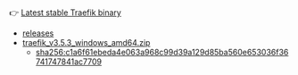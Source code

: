 👉&nbsp;[Latest stable Traefik binary](!https://doc.traefik.io/traefik/getting-started/install-traefik/#use-the-binary-distribution)
  - [releases](!https://github.com/traefik/traefik/releases)
  - [traefik_v3.5.3_windows_amd64.zip](!https://github.com/traefik/traefik/releases/download/v3.5.3/traefik_v3.5.3_windows_amd64.zip)
    - [sha256:c1a6f61ebeda4e063a968c99d39a129d85ba560e653036f36741747841ac7709](!sha256:c1a6f61ebeda4e063a968c99d39a129d85ba560e653036f36741747841ac7709)
